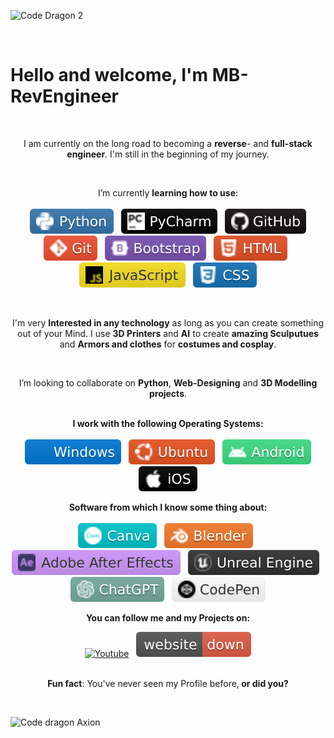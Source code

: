 ![Code Dragon 2](https://github.com/user-attachments/assets/d77fc367-b147-48a2-89a6-67a7f011ce0d)

<br>
<p align="center">
<h1>Hello and welcome, I'm <b>MB-RevEngineer</b></h1>
</p>

<br>
<p align="center">
 I am currently on the long road to becoming a <b>reverse</B>- and <b>full-stack engineer</b>. I'm still in the beginning of my journey. 
</p>
<br>
<p align="center">
I’m currently <b>learning how to use</b>:
<br> 
<br> 
&nbsp; 
<img src="assets/Python.svg" alt="Python">
&nbsp; 
<img src="assets/Pycharm.svg" alt="Pycharm"> 
&nbsp; 
<img src="assets/Github.svg" alt="Github"> 
&nbsp;
<img src="assets/Git.svg" alt="Git">
&nbsp; 
<img src="assets/Bootstrap.svg"alt="Bootstrap">
&nbsp;
<img src="assets/html.svg" alt="HTML5">
&nbsp;
<img src="assets/Javascript.svg" alt="Javascript">
&nbsp;
<img src="assets/CSS.svg" alt="CSS">
</p>
<br>
<p align="center">
I'm very <b>Interested in any technology</b> as long as you can create something out of your Mind. I use <b>3D Printers</b> and <b>AI</b> to create <b>amazing Sculputues</b> and <b>Armors and clothes</b> for <b>costumes and cosplay</b>.
</p>
<br>
<p align="center">
I’m looking to collaborate on <b>Python</b>, <b>Web-Designing</b> and <b>3D Modelling projects</b>.
<br>
<br>
<p align="center">
<b>I work with the following Operating Systems: </b>
<br> 
<br> 
&nbsp; 
<img src="assets/Windows.svg" alt="Windows"> 
&nbsp; 
<img src="assets/Ubuntu.svg" alt="Ubuntu"> 
&nbsp; 
<img src="assets/Android.svg" alt="Android"> 
&nbsp; 
<img src="assets/IOS.svg" alt="IOS Badge"> 
</p>
<p align="center">
<b>Software from which I know some thing about:</b>
<br>
<br>
<img src="assets/Canva.svg" alt="Canva">
&nbsp;
<img src="assets/Blender.svg" alt="Blender">
&nbsp; 
<img src="assets/AdobeAE.svg" alt="Adobe After Effects">
&nbsp;
<img src="assets/Unreal.svg" alt="UEngine">
&nbsp;
<img src="assets/Chatgpt.svg" alt="Logo Openai">
&nbsp;
<img src="assets/Codepen.svg" alt="CodePen Badge">
</p> 
<p align="center">
<b>You can follow me and my Projects on:</b>
<p align="center">
<a href="https://www.youtube.com/@Mars-Nexus" target="blank">
<img src="https://img.shields.io/badge/YouTube-%23FF0000.svg?logo=YouTube&logoColor=white" alt="Youtube"></a>
&nbsp;
<img src="assets/Websitedown.svg" alt="Server coming soon">
</a>
<br>
<br>
</p>
<p align="center">
<b>Fun fact</B>: You've never seen my Profile before,<b> or did you?</b>
</p>
<br>

![Code dragon Axion](https://github.com/user-attachments/assets/c20877e6-0b75-4a73-a411-64226cdf279f)

<!---
MB-RevEngineer/MB-RevEngineer is a ✨ special ✨ repository because its `README.md` (this file) appears on your GitHub profile.
You can click the Preview link to take a look at your changes.
--->
